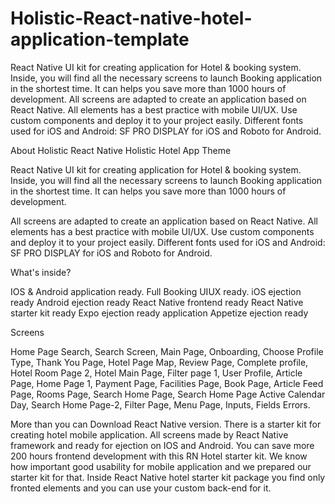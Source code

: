# Holistic-React-native-hotel-application-template
React Native UI kit for creating application for Hotel &amp; booking system. Inside, you will find all the necessary screens to launch Booking application in the shortest time. It can helps you save more than 1000 hours of development.  All screens are adapted to create an application based on React Native. All elements has a best practice with mobile UI/UX. Use custom components and deploy it to your project easily. Different fonts used for iOS and Android: SF PRO DISPLAY for iOS and Roboto for Android.


About Holistic React Native Holistic Hotel App Theme

React Native UI kit for creating application for Hotel & booking system. Inside, you will find all the necessary screens to launch Booking application in the shortest time. It can helps you save more than 1000 hours of development.

All screens are adapted to create an application based on React Native. All elements has a best practice with mobile UI/UX. Use custom components and deploy it to your project easily.
Different fonts used for iOS and Android: SF PRO DISPLAY for iOS and Roboto for Android.



What's inside?

IOS & Android application ready.
Full Booking UIUX ready.
iOS ejection ready
Android ejection ready
React Native frontend ready
React Native starter kit ready
Expo ejection ready application
Appetize ejection ready


Screens

Home Page Search, Search Screen, Main Page, Onboarding, Choose Profile Type, Thank You Page, Hotel Page Map, Review Page, Complete profile, Hotel Room Page 2, Hotel Main Page, Filter page 1, User Profile, Article Page, Home Page 1, Payment Page, Facilities Page, Book Page, Article Feed Page, Rooms Page, Search Home Page, Search Home Page Active Calendar Day, Search Home Page-2, Filter Page, Menu Page, Inputs, Fields Errors.

More than you can Download React Native version. There is a starter kit for creating hotel mobile application. All screens made by React Native framework and ready for ejection on IOS and Android. You can save more 200 hours frontend development with this RN Hotel starter kit. We know how important good usability for mobile application and we prepared our starter kit for that. Inside React Native hotel starter kit package you find only fronted elements and you can use your custom back-end for it.
